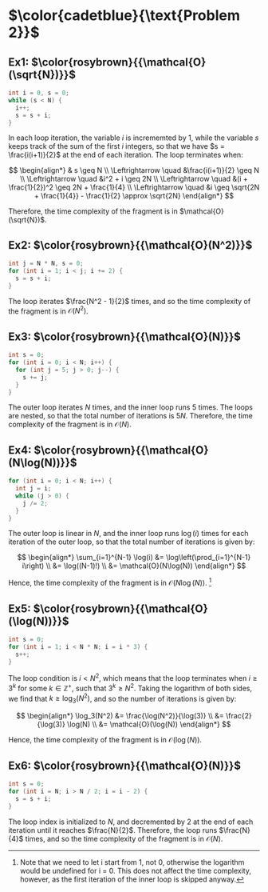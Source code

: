 # $\color{cadetblue}{\text{Problem 2}}$

## Ex1: $\color{rosybrown}{{\mathcal{O}(\sqrt{N})}}$

```c
int i = 0, s = 0;
while (s < N) {
  i++;
  s = s + i;
}
```

In each loop iteration, the variable $i$ is incrememted by $1$, while the variable $s$ keeps track of the sum of the first $i$ integers, so that we have $s = \frac{i(i+1)}{2}$ at the end of each iteration. The loop terminates when:

$$
\begin{align*}
& s \geq N \\
\Leftrightarrow \quad &\frac{i(i+1)}{2} \geq N \\
\Leftrightarrow \quad &i^2 + i \geq 2N \\
\Leftrightarrow \quad &(i + \frac{1}{2})^2 \geq 2N + \frac{1}{4} \\
\Leftrightarrow \quad &i \geq \sqrt{2N + \frac{1}{4}} - \frac{1}{2} \approx \sqrt{2N}
\end{align*}
$$

Therefore, the time complexity of the fragment is in $\mathcal{O}(\sqrt{N})$. 

## Ex2: $\color{rosybrown}{{\mathcal{O}(N^2)}}$

```c
int j = N * N, s = 0;
for (int i = 1; i < j; i += 2) {
  s = s + i;
}
```

The loop iterates $\frac{N^2 - 1}{2}$ times, and so the time complexity of the fragment is in $\mathcal{O}(N^2)$.

## Ex3: $\color{rosybrown}{{\mathcal{O}(N)}}$

```c
int s = 0;
for (int i = 0; i < N; i++) {
  for (int j = 5; j > 0; j--) {
    s += j;
  }
}
```

The outer loop iterates $N$ times, and the inner loop runs $5$ times. The loops are nested, so that the total number of iterations is $5N$. Therefore, the time complexity of the fragment is in $\mathcal{O}(N)$.

## Ex4: $\color{rosybrown}{{\mathcal{O}(N\log(N))}}$

```c
for (int i = 0; i < N; i++) {
  int j = i;
  while (j > 0) {
    j /= 2;
  }
}
```

The outer loop is linear in $N$, and the inner loop runs $\log(i)$ times for each iteration of the outer loop, so that the total number of iterations is given by:

$$
\begin{align*}
\sum_{i=1}^{N-1} \log(i) &= \log\left(\prod_{i=1}^{N-1} i\right) \\
&= \log((N-1)!) \\
&= \mathcal{O}(N\log(N))
\end{align*}
$$

Hence, the time complexity of the fragment is in $\mathcal{O}(N\log(N))$. [^1]

[^1]: Note that we need to let i start from 1, not 0, otherwise the logarithm would be undefined for i = 0. This does not affect the time complexity, however, as the first iteration of the inner loop is skipped anyway.  

## Ex5: $\color{rosybrown}{{\mathcal{O}(\log(N))}}$

```c
int s = 0;
for (int i = 1; i < N * N; i = i * 3) {
  s++;
}
```

The loop condition is $i < N^2$, which means that the loop terminates when $i \geq 3^k$ for some $k \in \mathbb{Z^+}$, such that $3^k \geq N^2$. Taking the logarithm of both sides, we find that $k \geq \log_3(N^2)$, and so the number of iterations is given by:

$$
\begin{align*}
\log_3(N^2) &= \frac{\log(N^2)}{\log(3)} \\
&= \frac{2}{\log(3)} \log(N) \\
&= \mathcal{O}(\log(N))
\end{align*}
$$

Hence, the time complexity of the fragment is in $\mathcal{O}(\log(N))$.

## Ex6: $\color{rosybrown}{{\mathcal{O}(N)}}$

```c
int s = 0;
for (int i = N; i > N / 2; i = i - 2) {
  s = s + i;
}
```

The loop index is initialized to $N$, and decremented by $2$ at the end of each iteration until it reaches $\frac{N}{2}$. Therefore, the loop runs $\frac{N}{4}$ times, and so the time complexity of the fragment is in $\mathcal{O}(N)$.

